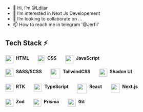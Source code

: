 - 👋 Hi, I’m @Ldiiar
- 👀 I’m interested in Next Js Developement
- 💞️ I’m looking to collaborate on ...
- 📫 How to reach me in telegram '@Jerfil'


## Tech Stack ⚡️
<span>
	<img align="top" src="https://upload.wikimedia.org/wikipedia/commons/thumb/3/38/HTML5_Badge.svg/2048px-HTML5_Badge.svg.png" width="25" />&nbsp;
	<b>HTML</b>
</span>
&nbsp;&nbsp;&nbsp;&nbsp;&nbsp;
<span>
	<img align="top" src="https://cdn.worldvectorlogo.com/logos/css-3.svg" width="22" />&nbsp;
	<b>CSS</b>
</span>
&nbsp;&nbsp;&nbsp;&nbsp;&nbsp;
<span>
	<img align="top" src="https://upload.wikimedia.org/wikipedia/commons/6/6a/JavaScript-logo.png" width="25" />&nbsp;
	<b>JavaScript</b>
</span>
<br/>
<br/>
<span>
	<img align="top" src="https://sass-lang.com/assets/img/styleguide/seal-color.png" width="25" />&nbsp;
	<b>SASS/SCSS</b>
</span>
&nbsp;&nbsp;&nbsp;&nbsp;&nbsp;
<span>
	<img align="top" src="https://upload.wikimedia.org/wikipedia/commons/thumb/d/d5/Tailwind_CSS_Logo.svg/1024px-Tailwind_CSS_Logo.svg.png" width="30"/>&nbsp;
	<b>TailwindCSS</b>
</span>
&nbsp;&nbsp;&nbsp;&nbsp;&nbsp;
<span>
	<img align="top" src="https://avatars.githubusercontent.com/u/139895814?s=280&v=4" width="25" />&nbsp;
	<b>Shadcn UI</b>
</span>
<br/>
<br/>
<span>
	<img align="top" src="https://raw.githubusercontent.com/reduxjs/redux/master/logo/logo.png" width="25" />&nbsp;
	<b>RTK</b>
</span>
&nbsp;&nbsp;&nbsp;&nbsp;&nbsp;
<span>
	<img align="top" src="https://upload.wikimedia.org/wikipedia/commons/thumb/4/4c/Typescript_logo_2020.svg/1200px-Typescript_logo_2020.svg.png" width="25"/>&nbsp;
	<b>TypeScript</b>
</span>
&nbsp;&nbsp;&nbsp;&nbsp;&nbsp;
<span>
	<img align="top" src="https://cdn4.iconfinder.com/data/icons/logos-3/600/React.js_logo-512.png" width="30" />&nbsp;
	<b>React</b>
</span>
&nbsp;&nbsp;&nbsp;&nbsp;&nbsp;
<span>
	<img align="top" src="https://www.drupal.org/files/project-images/nextjs-icon-dark-background.png" width="28" />&nbsp;
	<b>Next.js</b>
</span>
<br/>
<br/>
<span>
	<img align="top" src="https://seeklogo.com/images/Z/zod-logo-B57E684330-seeklogo.com.png" width="25" />&nbsp;
	<b>Zod</b>
</span>
&nbsp;&nbsp;&nbsp;&nbsp;&nbsp;
<span>
	<img align="top" src="https://static-00.iconduck.com/assets.00/prisma-icon-423x512-isxs6996.png" width="25" />&nbsp;
	<b>Prisma</b>
</span>
&nbsp;&nbsp;&nbsp;&nbsp;&nbsp;
<span>
	<img align="top" src="https://upload.wikimedia.org/wikipedia/commons/thumb/3/3f/Git_icon.svg/2048px-Git_icon.svg.png" width="25" />&nbsp;
	<b>Git</b>
</span>
